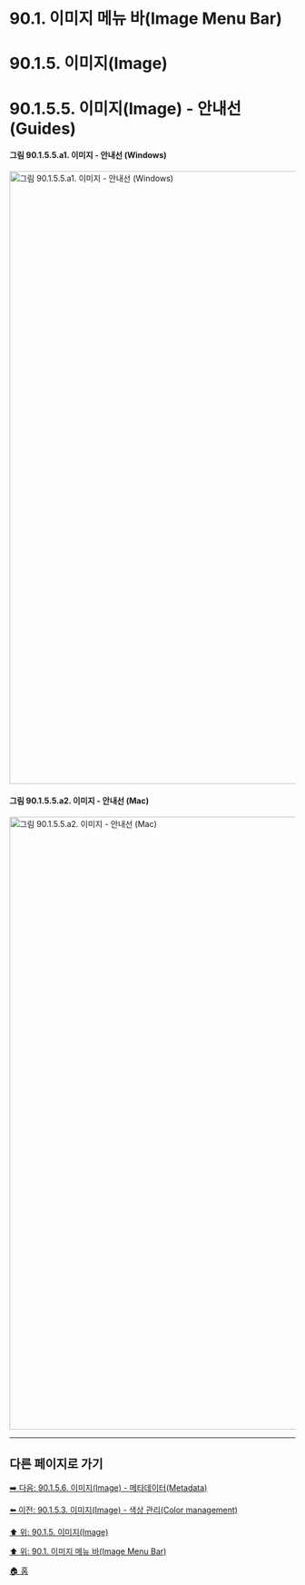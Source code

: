 # 90.1. 이미지 메뉴 바(Image Menu Bar)
# 90.1.5. 이미지(Image)
# 90.1.5.5. 이미지(Image) - 안내선(Guides)

#### 그림 90.1.5.5.a1. 이미지 - 안내선 (Windows)
<img width="1080" alt="그림 90.1.5.5.a1. 이미지 - 안내선 (Windows)" environment="MacOS:Sonoma 14.2.1 GIMP 2.10.36" src="https://github.com/wonder13662/gimp/assets/15767104/aa99210c-fbbf-443e-98d9-ef0a50fbbd2d">

#### 그림 90.1.5.5.a2. 이미지 - 안내선 (Mac)
<img width="1080" alt="그림 90.1.5.5.a2. 이미지 - 안내선 (Mac)" environment="MacOS:Sonoma 14.2.1 GIMP 2.10.36" src="https://github.com/wonder13662/gimp/assets/15767104/5ae887ec-34c8-4dd3-b70e-a6b597bad65e">

***

## 다른 페이지로 가기

[➡️ 다음: 90.1.5.6. 이미지(Image) - 메타데이터(Metadata)](./90-01-05-imagex-06-metadata.md)

[⬅️ 이전: 90.1.5.3. 이미지(Image) - 색상 관리(Color management)](./90-01-05-imagex-03-color_management.md)

[⬆️ 위: 90.1.5. 이미지(Image)](./90-01-05-image.md)

[⬆️ 위: 90.1. 이미지 메뉴 바(Image Menu Bar)](./90-01-00-image-menu-bar.md)

[🏠 홈](./00-home.md)
